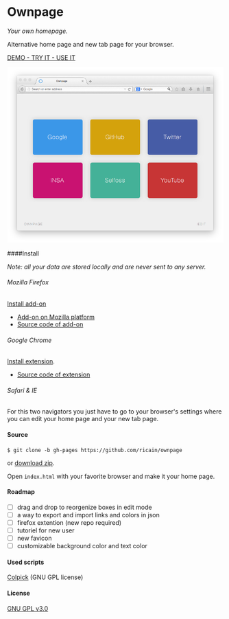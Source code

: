 # Ownpage

*Your own homepage.*

Alternative home page and new tab page for your browser.

[DEMO - TRY IT - USE IT](http://ricain.github.io/ownpage/)

![example](media/images/example.png)

####Install

*Note: all your data are stored locally and are never sent to any server.*

###### Mozilla Firefox

[Install add-on](https://addons.mozilla.org/firefox/downloads/file/296834/ownpage-1.1-fx.xpi)

- [Add-on on Mozilla platform](https://addons.mozilla.org/en-US/firefox/addon/ownpage/)
- [Source code of add-on](https://github.com/Ricain/ownpage-firefox)

###### Google Chrome

[Install extension](http://goo.gl/hb6333).

- [Source code of extension](https://github.com/ricain/ownpage-chrome)

###### Safari & IE

For this two navigators you just have to go to your browser's settings where you can edit your home page and your new tab page.

#### Source

```
$ git clone -b gh-pages https://github.com/ricain/ownpage
```
or [download zip](https://github.com/Ricain/ownpage/archive/gh-pages.zip).

Open `index.html` with your favorite browser and make it your home page.

#### Roadmap

- [ ] drag and drop to reorgenize boxes in edit mode
- [ ] a way to export and import links and colors in json
- [ ] firefox extention (new repo required)
- [ ] tutoriel for new user
- [ ] new favicon
- [ ] customizable background color and text color

#### Used scripts

[Colpick](http://colpick.com) (GNU GPL license)

#### License

[GNU GPL v3.0](https://github.com/ricain/ownpage/blob/gh-pages/LICENSE.md)
